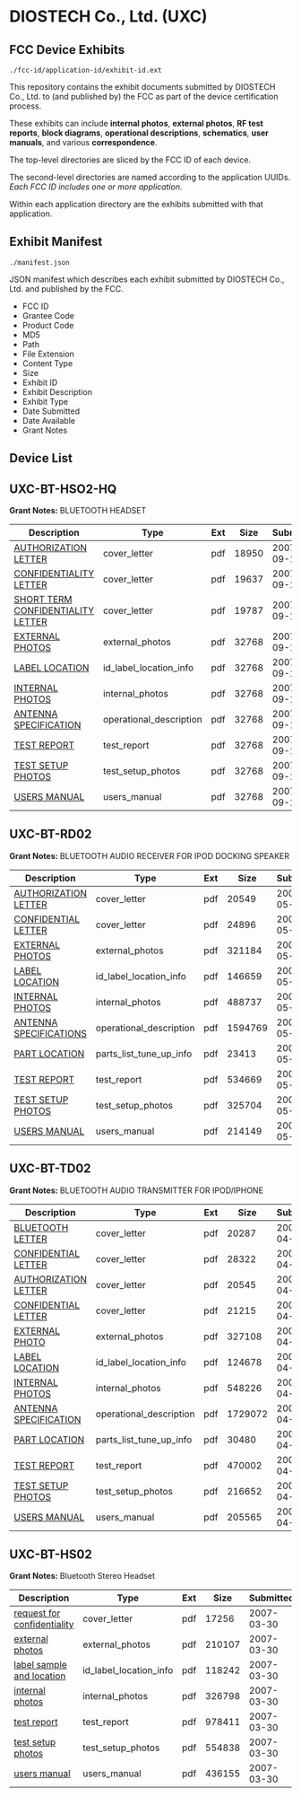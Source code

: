 # DIOSTECH Co., Ltd. (UXC)
## FCC Device Exhibits

```
./fcc-id/application-id/exhibit-id.ext
```

This repository contains the exhibit documents submitted by DIOSTECH Co., Ltd. to (and published by) the FCC as part of the device certification process.

These exhibits can include **internal photos**, **external photos**, **RF test reports**, **block diagrams**, **operational descriptions**, **schematics**, **user manuals**, and various **correspondence**.

The top-level directories are sliced by the FCC ID of each device.

The second-level directories are named according to the application UUIDs. *Each FCC ID includes one or more application.*

Within each application directory are the exhibits submitted with that application. 

## Exhibit Manifest

```
./manifest.json
```

JSON manifest which describes each exhibit submitted by DIOSTECH Co., Ltd. and published by the FCC.

- FCC ID
- Grantee Code
- Product Code
- MD5
- Path
- File Extension
- Content Type
- Size
- Exhibit ID
- Exhibit Description
- Exhibit Type
- Date Submitted
- Date Available
- Grant Notes

## Device List
## UXC-BT-HSO2-HQ
**Grant Notes:** BLUETOOTH HEADSET

| Description | Type | Ext | Size | Submitted | Available |
| ----------- | ---- | --- | ---- | --------- | --------- |
| [AUTHORIZATION LETTER](UXC-BT-HSO2-HQ/a712e904109821b45669507a6daf2014/841848.pdf) | cover_letter | pdf | 18950 | 2007-09-12 | 2007-09-13 |
| [CONFIDENTIALITY LETTER](UXC-BT-HSO2-HQ/a712e904109821b45669507a6daf2014/841849.pdf) | cover_letter | pdf | 19637 | 2007-09-12 | 2007-09-13 |
| [SHORT TERM CONFIDENTIALITY LETTER](UXC-BT-HSO2-HQ/a712e904109821b45669507a6daf2014/841850.pdf) | cover_letter | pdf | 19787 | 2007-09-12 | 2007-09-13 |
| [EXTERNAL PHOTOS](UXC-BT-HSO2-HQ/a712e904109821b45669507a6daf2014/841843.pdf) | external_photos | pdf | 32768 | 2007-09-12 | 2007-10-28 |
| [LABEL LOCATION](UXC-BT-HSO2-HQ/a712e904109821b45669507a6daf2014/841851.pdf) | id_label_location_info | pdf | 32768 | 2007-09-12 | 2007-09-13 |
| [INTERNAL PHOTOS](UXC-BT-HSO2-HQ/a712e904109821b45669507a6daf2014/841844.pdf) | internal_photos | pdf | 32768 | 2007-09-12 | 2007-10-28 |
| [ANTENNA SPECIFICATION](UXC-BT-HSO2-HQ/a712e904109821b45669507a6daf2014/841847.pdf) | operational_description | pdf | 32768 | 2007-09-12 | 2007-09-13 |
| [TEST REPORT](UXC-BT-HSO2-HQ/a712e904109821b45669507a6daf2014/841852.pdf) | test_report | pdf | 32768 | 2007-09-12 | 2007-09-13 |
| [TEST SETUP PHOTOS](UXC-BT-HSO2-HQ/a712e904109821b45669507a6daf2014/841845.pdf) | test_setup_photos | pdf | 32768 | 2007-09-12 | 2007-10-28 |
| [USERS MANUAL](UXC-BT-HSO2-HQ/a712e904109821b45669507a6daf2014/841846.pdf) | users_manual | pdf | 32768 | 2007-09-12 | 2007-10-28 |
## UXC-BT-RD02
**Grant Notes:** BLUETOOTH AUDIO RECEIVER FOR IPOD DOCKING SPEAKER

| Description | Type | Ext | Size | Submitted | Available |
| ----------- | ---- | --- | ---- | --------- | --------- |
| [AUTHORIZATION LETTER](UXC-BT-RD02/075df10b0f7bf66694a619f253111751/949374.pdf) | cover_letter | pdf | 20549 | 2008-05-30 | 2008-06-02 |
| [CONFIDENTIAL LETTER](UXC-BT-RD02/075df10b0f7bf66694a619f253111751/949375.pdf) | cover_letter | pdf | 24896 | 2008-05-30 | 2008-06-02 |
| [EXTERNAL PHOTOS](UXC-BT-RD02/075df10b0f7bf66694a619f253111751/949369.pdf) | external_photos | pdf | 321184 | 2008-05-30 | 2008-07-14 |
| [LABEL LOCATION](UXC-BT-RD02/075df10b0f7bf66694a619f253111751/949376.pdf) | id_label_location_info | pdf | 146659 | 2008-05-30 | 2008-06-02 |
| [INTERNAL PHOTOS](UXC-BT-RD02/075df10b0f7bf66694a619f253111751/949370.pdf) | internal_photos | pdf | 488737 | 2008-05-30 | 2008-07-14 |
| [ANTENNA SPECIFICATIONS](UXC-BT-RD02/075df10b0f7bf66694a619f253111751/949373.pdf) | operational_description | pdf | 1594769 | 2008-05-30 | 2008-06-02 |
| [PART LOCATION](UXC-BT-RD02/075df10b0f7bf66694a619f253111751/949377.pdf) | parts_list_tune_up_info | pdf | 23413 | 2008-05-30 | 2008-06-02 |
| [TEST REPORT](UXC-BT-RD02/075df10b0f7bf66694a619f253111751/949378.pdf) | test_report | pdf | 534669 | 2008-05-30 | 2008-06-02 |
| [TEST SETUP PHOTOS](UXC-BT-RD02/075df10b0f7bf66694a619f253111751/949371.pdf) | test_setup_photos | pdf | 325704 | 2008-05-30 | 2008-07-14 |
| [USERS MANUAL](UXC-BT-RD02/075df10b0f7bf66694a619f253111751/949372.pdf) | users_manual | pdf | 214149 | 2008-05-30 | 2008-07-14 |
## UXC-BT-TD02
**Grant Notes:** BLUETOOTH AUDIO TRANSMITTER FOR IPOD/IPHONE

| Description | Type | Ext | Size | Submitted | Available |
| ----------- | ---- | --- | ---- | --------- | --------- |
| [BLUETOOTH LETTER](UXC-BT-TD02/7051f1760bebc7ce62b4d9730ed3e3b2/930316.pdf) | cover_letter | pdf | 20287 | 2008-04-18 | 2008-04-21 |
| [CONFIDENTIAL LETTER](UXC-BT-TD02/7051f1760bebc7ce62b4d9730ed3e3b2/930317.pdf) | cover_letter | pdf | 28322 | 2008-04-18 | 2008-04-21 |
| [AUTHORIZATION LETTER](UXC-BT-TD02/7051f1760bebc7ce62b4d9730ed3e3b2/930318.pdf) | cover_letter | pdf | 20545 | 2008-04-18 | 2008-04-21 |
| [CONFIDENTIAL LETTER](UXC-BT-TD02/7051f1760bebc7ce62b4d9730ed3e3b2/930319.pdf) | cover_letter | pdf | 21215 | 2008-04-18 | 2008-04-21 |
| [EXTERNAL PHOTO](UXC-BT-TD02/7051f1760bebc7ce62b4d9730ed3e3b2/930311.pdf) | external_photos | pdf | 327108 | 2008-04-18 | 2008-06-02 |
| [LABEL LOCATION](UXC-BT-TD02/7051f1760bebc7ce62b4d9730ed3e3b2/930320.pdf) | id_label_location_info | pdf | 124678 | 2008-04-18 | 2008-04-21 |
| [INTERNAL  PHOTOS](UXC-BT-TD02/7051f1760bebc7ce62b4d9730ed3e3b2/930312.pdf) | internal_photos | pdf | 548226 | 2008-04-18 | 2008-06-02 |
| [ANTENNA SPECIFICATION](UXC-BT-TD02/7051f1760bebc7ce62b4d9730ed3e3b2/930315.pdf) | operational_description | pdf | 1729072 | 2008-04-18 | 2008-04-21 |
| [PART LOCATION](UXC-BT-TD02/7051f1760bebc7ce62b4d9730ed3e3b2/930321.pdf) | parts_list_tune_up_info | pdf | 30480 | 2008-04-18 | 2008-04-21 |
| [TEST REPORT](UXC-BT-TD02/7051f1760bebc7ce62b4d9730ed3e3b2/930322.pdf) | test_report | pdf | 470002 | 2008-04-18 | 2008-04-21 |
| [TEST SETUP PHOTOS](UXC-BT-TD02/7051f1760bebc7ce62b4d9730ed3e3b2/930314.pdf) | test_setup_photos | pdf | 216652 | 2008-04-18 | 2008-06-02 |
| [USERS MANUAL](UXC-BT-TD02/7051f1760bebc7ce62b4d9730ed3e3b2/930313.pdf) | users_manual | pdf | 205565 | 2008-04-18 | 2008-06-02 |
## UXC-BT-HS02
**Grant Notes:** Bluetooth Stereo Headset

| Description | Type | Ext | Size | Submitted | Available |
| ----------- | ---- | --- | ---- | --------- | --------- |
| [request for confidentiality](UXC-BT-HS02/4e0ef41fb37df55be80b237f722f9a33/774874.pdf) | cover_letter | pdf | 17256 | 2007-03-30 | 2007-04-02 |
| [external photos](UXC-BT-HS02/4e0ef41fb37df55be80b237f722f9a33/774875.pdf) | external_photos | pdf | 210107 | 2007-03-30 | 2007-04-02 |
| [label sample and location](UXC-BT-HS02/4e0ef41fb37df55be80b237f722f9a33/774878.pdf) | id_label_location_info | pdf | 118242 | 2007-03-30 | 2007-04-02 |
| [internal photos](UXC-BT-HS02/4e0ef41fb37df55be80b237f722f9a33/774877.pdf) | internal_photos | pdf | 326798 | 2007-03-30 | 2007-04-02 |
| [test report](UXC-BT-HS02/4e0ef41fb37df55be80b237f722f9a33/774876.pdf) | test_report | pdf | 978411 | 2007-03-30 | 2007-04-02 |
| [test setup photos](UXC-BT-HS02/4e0ef41fb37df55be80b237f722f9a33/774880.pdf) | test_setup_photos | pdf | 554838 | 2007-03-30 | 2007-04-02 |
| [users manual](UXC-BT-HS02/4e0ef41fb37df55be80b237f722f9a33/774879.pdf) | users_manual | pdf | 436155 | 2007-03-30 | 2007-04-02 |
